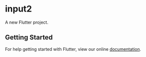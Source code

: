 # input2

A new Flutter project.

## Getting Started

For help getting started with Flutter, view our online
[documentation](https://flutter.io/).
